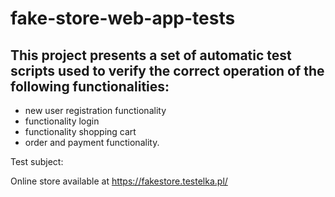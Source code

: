 # fake-store-web-app-tests

## This project presents a set of automatic test scripts used to verify the correct operation of the following functionalities:

- new user registration functionality
- functionality
login
- functionality
shopping cart
- order and payment functionality.

Test subject:

Online store available at https://fakestore.testelka.pl/


